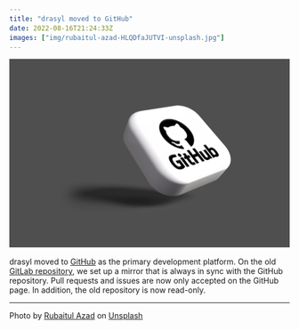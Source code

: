 ```yaml
---
title: "drasyl moved to GitHub"
date: 2022-08-16T21:24:33Z
images: ["img/rubaitul-azad-HLQDfaJUTVI-unsplash.jpg"]
---
```


![A GitHub button.](/img/rubaitul-azad-HLQDfaJUTVI-unsplash.jpg)

drasyl moved to [GitHub](https://github.com/drasyl-overlay/drasyl) as the primary development platform.
On the old [GitLab repository](https://git.informatik.uni-hamburg.de/sane-public/drasyl), we set up a mirror that is always in sync with the GitHub repository.
Pull requests and issues are now only accepted on the GitHub page. In addition, the old repository is now read-only.

---

Photo by [Rubaitul Azad](https://unsplash.com/@rubaitulazad) on [Unsplash](https://unsplash.com/)